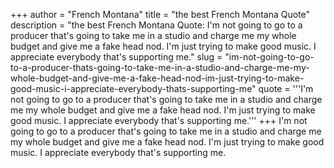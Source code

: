 +++
author = "French Montana"
title = "the best French Montana Quote"
description = "the best French Montana Quote: I'm not going to go to a producer that's going to take me in a studio and charge me my whole budget and give me a fake head nod. I'm just trying to make good music. I appreciate everybody that's supporting me."
slug = "im-not-going-to-go-to-a-producer-thats-going-to-take-me-in-a-studio-and-charge-me-my-whole-budget-and-give-me-a-fake-head-nod-im-just-trying-to-make-good-music-i-appreciate-everybody-thats-supporting-me"
quote = '''I'm not going to go to a producer that's going to take me in a studio and charge me my whole budget and give me a fake head nod. I'm just trying to make good music. I appreciate everybody that's supporting me.'''
+++
I'm not going to go to a producer that's going to take me in a studio and charge me my whole budget and give me a fake head nod. I'm just trying to make good music. I appreciate everybody that's supporting me.
